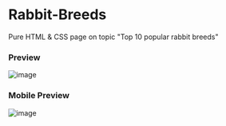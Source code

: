 # Rabbit-Breeds
Pure HTML &amp; CSS page on topic "Top 10 popular rabbit breeds"

### Preview
![image](https://user-images.githubusercontent.com/77002111/199262197-cc7e0a49-590e-4d5b-ba75-e1685fe0c40b.png)

### Mobile Preview
![image](https://user-images.githubusercontent.com/77002111/199262410-b889ca41-9041-4733-932f-3e98117c9eb8.png)
